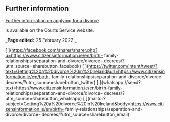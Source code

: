 ##  Further information

[ Further information on applying for a divorce
](https://www.courts.ie/divorce)

is available on the Courts Service website.

_**Page edited:** 25 February 2022 _

[
](https://facebook.com/sharer/sharer.php?u=https://www.citizensinformation.ie/en/birth-
family-relationships/separation-and-divorce/divorce-
decrees/?utm_source=sharebutton_facebook) [
](https://twitter.com/intent/tweet/?text=Getting%20a%20divorce%20in%20Ireland&url=https://www.citizensinformation.ie/en/birth-
family-relationships/separation-and-divorce/divorce-
decrees/?utm_source=sharebutton_twitter) [
](whatsapp://send?text=https://www.citizensinformation.ie/en/birth-family-
relationships/separation-and-divorce/divorce-
decrees/?utm_source=sharebutton_whatsapp) [
](mailto:?subject=Getting%20a%20divorce%20in%20Ireland&body=https://www.citizensinformation.ie/en/birth-
family-relationships/separation-and-divorce/divorce-
decrees/?utm_source=sharebutton_email) [ ](javascript:void\(0\))

